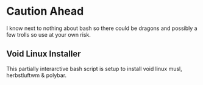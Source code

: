 # **Caution Ahead**
I know next to nothing about bash so there could be dragons and possibly a few trolls so use at your own risk.

## Void Linux Installer
This partially interarctive bash script is setup to install void linux musl, herbstluftwm & polybar.




